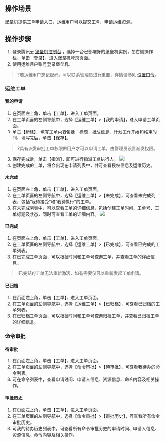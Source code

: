

## 操作场景

堡垒机提供工单申请入口，运维用户可以提交工单，申请运维资源。


## 操作步骤
1. 登录腾讯云 [堡垒机控制台](https://console.cloud.tencent.com/dsgc/bh) ，选择一台已部署好的堡垒机实例，在右侧操作栏，单击【登录】，进入堡垒机登录页面。
2. 使用运维用户账号登录堡垒机。
>?若运维用户忘记密码，可以联系管理员进行重置，详情请参见 [设置口令](https://cloud.tencent.com/document/product/1025/41852)。

### 运维工单
#### 我的申请
1. 在页面左上角，单击【工单】，进入工单页面。
2. 在工单页面的左侧导航中，选择【运维工单】>【我的申请】，进入申请工单页面。
2. 单击【新建】，填写工单内容包括：标题、批注信息、计划工作开始和结束时间，填写完后，单击【保存】。
>?具有派发审批工单权限的用户才可以申请工单，由管理员设置派发权限。
3. 保存完成后，单击【指派】，即可进行指派工单执行人。
 ![](https://main.qcloudimg.com/raw/d058b0021474bc38698d9315f96c6b25.png)
4. 创建完成的工单，将会出现在申请列表中，并可查看授权信息及运维历史。

#### 未完成
1. 在页面左上角，单击【工单】，进入工单页面。
2. 在工单页面的左侧导航中，选择【运维工单】>【未完成】，可查看未完成列表，包括“我待接受”和“我待执行”的工单。
2. 在未完成列表中，可以查看工单的详细信息，包括创建工单时间、工单号、工单标题及状态，同时可查看工单的详细内容。
![](https://main.qcloudimg.com/raw/c5f9b59243c262928bd6539677be19dc.png)

#### 已完成
1. 在页面左上角，单击【工单】，进入工单页面。
2. 在工单页面的左侧导航中，选择【运维工单】>【已完成】，可查看已完成的工单列表。
2. 在已完成工单页面，可以根据时间和工单号查询工单，并查看工单的详细信息。
>!已完结的工单无法重新激活，如有需要仅可以重新发起工单申请。
>

#### 已归档
1. 在页面左上角，单击【工单】，进入工单页面。
2. 在工单页面的左侧导航中，选择【运维工单】>【已归档】，可查看已归档的工单列表。
2. 在已归档工单页面，可以根据时间和工单号查询归档工单，并查看已归档工单的详细信息。

### 命令审批
#### 待审批
1. 在页面左上角，单击【工单】，进入工单页面。
2. 在工单页面的左侧导航中，选择【命令审批】>【待审批】，可查看我待办的命令列表。
2. 可在命令列表中，查看申请时间、申请人信息、资源信息、命令内容及相关操作。


#### 审批历史
1. 在页面左上角，单击【工单】，进入工单页面。
2. 在工单页面的左侧导航中，选择【命令审批】>【审批历史】，可查看所有命令审批历史。
2. 可我的待办历史列表中，可查看所有命令审批历史的申请时间、申请人信息、资源信息、命令内容及相关操作。
